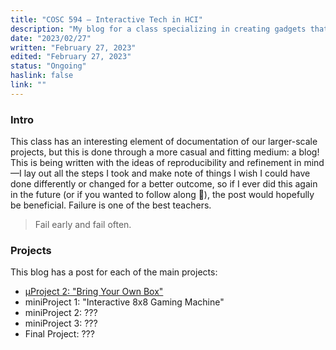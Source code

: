 ```yaml
---
title: "COSC 594 – Interactive Tech in HCI"
description: "My blog for a class specializing in creating gadgets that allow humans to interact with computers in novel ways"
date: "2023/02/27"
written: "February 27, 2023"
edited: "February 27, 2023"
status: "Ongoing"
haslink: false
link: ""
---
```

### Intro
This class has an interesting element of documentation of our larger-scale projects, but this is done through a more casual and fitting medium: a blog! This is being written with the ideas of reproducibility and refinement in mind&mdash;I lay out all the steps I took and make note of things I wish I could have done differently or changed for a better outcome, so if I ever did this again in the future (or if you wanted to follow along 🙂), the post would hopefully be beneficial. Failure is one of the best teachers.

> Fail early and fail often.

### Projects
This blog has a post for each of the main projects:
* <a href='./cosc594-blog/microproject2' target='_self'>μProject 2: "Bring Your Own Box"</a>
* miniProject 1: "Interactive 8x8 Gaming Machine"
* miniProject 2: ???
* miniProject 3: ???
* Final Project: ???